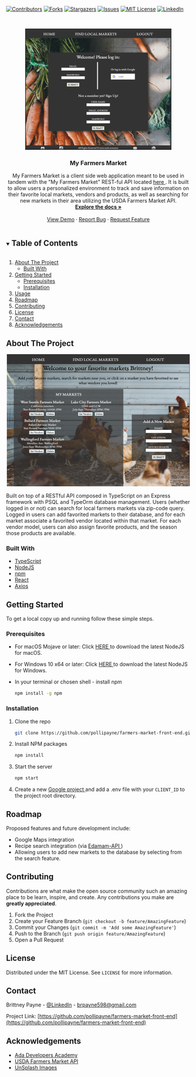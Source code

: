 

[![Contributors][contributors-shield]][contributors-url]
[![Forks][forks-shield]][forks-url]
[![Stargazers][stars-shield]][stars-url]
[![Issues][issues-shield]][issues-url]
[![MIT License][license-shield]][license-url]
[![LinkedIn][linkedin-shield]][linkedin-url]




<!-- PROJECT LOGO -->
<br />
<p align="center">
  <a href="https://github.com/pollipayne/farmers-market-front-end">
    <img src="./src/assets/landingpage.png" alt="Logo" width="400" height="330">
  </a>

  <h3 align="center"> My Farmers Market </h3>

  <p align="center">
    My Farmers Market is a client side web application meant to be used in tandem with the "My Farmers Market" REST-ful API located 
     <a href="https://github.com/pollipayne/farmers-market-back-end"> here </a>.  It is built to allow users a personalized environment to track and save information on their favorite local markets, vendors and products, as well as searching for new markets in their area utilizing the USDA Farmers Market API. 
    <br />
    <a href="https://github.com/pollipayne/farmers-market-front-end"><strong>Explore the docs »</strong></a>
    <br />
    <br />
    <a href="https://my-farmers-market-fe.herokuapp.com/">View Demo</a>
    ·
    <a href="https://github.com/pollipayne/farmers-market-front-end/issues">Report Bug</a>
    ·
    <a href="https://github.com/pollipayne/farmers-market-front-end/issues">Request Feature</a>
  </p>
</p>



<!-- TABLE OF CONTENTS -->
<details open="open">
  <summary><h2 style="display: inline-block">Table of Contents</h2></summary>
  <ol>
    <li>
      <a href="#about-the-project">About The Project</a>
      <ul>
        <li><a href="#built-with">Built With</a></li>
      </ul>
    </li>
    <li>
      <a href="#getting-started">Getting Started</a>
      <ul>
        <li><a href="#prerequisites">Prerequisites</a></li>
        <li><a href="#installation">Installation</a></li>
      </ul>
    </li>
    <li><a href="#usage">Usage</a></li>
    <li><a href="#roadmap">Roadmap</a></li>
    <li><a href="#contributing">Contributing</a></li>
    <li><a href="#license">License</a></li>
    <li><a href="#contact">Contact</a></li>
    <li><a href="#acknowledgements">Acknowledgements</a></li>
  </ol>
</details>



<!-- ABOUT THE PROJECT -->
## About The Project
<p align="center" >
 <img src="./src/assets/marketpage.png" alt="projectscreenshot" width="500" height="360">
 </p>

Built on top of a RESTful API composed in TypeScript on an Express framework with PSQL and TypeOrm database management.  Users (whether logged in or not) can search for local farmers markets via zip-code query.  Logged in users can add favorited markets to their database, and for each market associate a favorited vendor located within that market.  For each vendor model, users can also assign favorite products, and the season those products are available. 




### Built With

* [TypeScript]('https://www.npmjs.com/package/typescript')
* [NodeJS]('https://nodejs.org/en/download/')
* [npm]('https://www.npmjs.com/package/npm')
* [React]('https://www.npmjs.com/package/react')
* [Axios]('https://www.npmjs.com/package/axios')



<!-- GETTING STARTED -->
## Getting Started

To get a local copy up and running follow these simple steps.

### Prerequisites

* For macOS Mojave or later: Click <a href="https://nodejs.org/dist/v14.17.5/node-v14.17.5.pkg">HERE </a> to download the latest NodeJS for macOS. 
* For Windows 10 x64 or later: Click <a href="https://nodejs.org/dist/v14.17.5/node-v14.17.5-x86.msi">HERE </a> to download the latest NodeJS for Windows. 
  
* In your terminal or chosen shell - install npm
  ```sh
  npm install -g npm
  ```



### Installation

1. Clone the repo
   ```sh
   git clone https://github.com/pollipayne/farmers-market-front-end.git
   ```
2. Install NPM packages
   ```sh
   npm install 
   ```
3. Start the server 
   ```sh
   npm start
   ```
4. Create a new <a href='https://console.cloud.google.com/'> Google project </a> and add a .env file with your ```CLIENT_ID``` to the project root directory. 




<!-- ROADMAP -->
## Roadmap

Proposed features and future development include:

* Google Maps integration
* Recipe search integration  (via <a href="https://developer.edamam.com/edamam-docs-recipe-api"> Edamam-API </a>)
* Allowing users to add new markets to the database by selecting from the search feature.  



<!-- CONTRIBUTING -->
## Contributing

Contributions are what make the open source community such an amazing place to be learn, inspire, and create. Any contributions you make are **greatly appreciated**.

1. Fork the Project
2. Create your Feature Branch (`git checkout -b feature/AmazingFeature`)
3. Commit your Changes (`git commit -m 'Add some AmazingFeature'`)
4. Push to the Branch (`git push origin feature/AmazingFeature`)
5. Open a Pull Request



<!-- LICENSE -->
## License

Distributed under the MIT License. See `LICENSE` for more information.



<!-- CONTACT -->
## Contact

Brittney Payne - [@LinkedIn]("https://www.linkedin.com/in/brittney-payne-1824701b7/") - brpayne598@gmail.com

Project Link: [https://github.com/pollipayne/farmers-market-front-end](https://github.com/pollipayne/farmers-market-front-end)



<!-- ACKNOWLEDGEMENTS -->
## Acknowledgements

* [Ada Developers Academy]("https://adadevelopersacademy.org/organization/")
* [USDA Farmers Market API]("https://search.ams.usda.gov/farmersmarkets/v1/svcdesc.html")
* [UnSplash Images]("https://unsplash.com/license")






<!-- MARKDOWN LINKS & IMAGES -->
<!-- https://www.markdownguide.org/basic-syntax/#reference-style-links -->
[contributors-shield]: https://img.shields.io/github/contributors/pollipayne/farmers-market-front-end.svg?style=for-the-badge
[contributors-url]: https://github.com/pollipayne/farmers-market-front-end/graphs/contributors
[forks-shield]: https://img.shields.io/github/forks/pollipayne/farmers-market-front-end.svg?style=for-the-badge
[forks-url]: https://github.com/pollipayne/farmers-market-front-end/network/members
[stars-shield]: https://img.shields.io/github/stars/pollipayne/farmers-market-front-end.svg?style=for-the-badge
[stars-url]: https://github.com/pollipayne/farmers-market-front-end/stargazers
[issues-shield]: https://img.shields.io/github/issues/pollipayne/farmers-market-front-end.svg?style=for-the-badge
[issues-url]: https://github.com/pollipayne/farmers-market-front-end/issues
[license-shield]: https://img.shields.io/github/license/pollipayne/farmers-market-front-end.svg?style=for-the-badge
[license-url]: https://github.com/pollipayne/farmers-market-front-end/blob/master/LICENSE.txt
[linkedin-shield]: https://img.shields.io/badge/-LinkedIn-black.svg?style=for-the-badge&logo=linkedin&colorB=555
[linkedin-url]: https://www.linkedin.com/in/brittney-payne-1824701b7/
[Product Name Screen Shot]: <img src="../src/assets/marketpage.png">